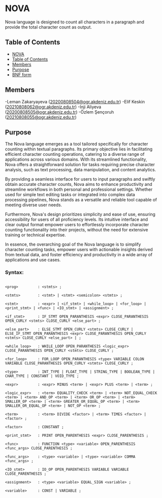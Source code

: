 # NOVA

 Nova language is designed to count all characters in a paragraph and provide the total character count as output.

## Table of Contents

  - [NOVA](#project-name)
  - [Table of Contents](#table-of-contents)
  - [Members](#members)
  - [Purpose](#purpose)
  - [BNF form](#bnfform)
  

## Members

 -Leman Zakaryayeva (20200808504@ogr.akdeniz.edu.tr)
 -Elif Keskin (20210808062@ogr.akdeniz.edu.tr)
 -Inji Aliyeva (20200808505@ogr.akdeniz.edu.tr)
 -Özlem Şençoruh (20210808055@ogr.akdeniz.edu.tr)

## Purpose

The Nova language emerges as a tool tailored specifically for character counting within textual paragraphs. Its primary objective lies in facilitating efficient character counting operations, catering to a diverse range of applications across various domains. With its streamlined functionality, Nova offers a straightforward solution for tasks requiring precise character analysis, such as text processing, data manipulation, and content analytics.

By providing a seamless interface for users to input paragraphs and swiftly obtain accurate character counts, Nova aims to enhance productivity and streamline workflows in both personal and professional settings. Whether used for simple text editing tasks or integrated into complex data processing pipelines, Nova stands as a versatile and reliable tool capable of meeting diverse user needs.

Furthermore, Nova's design prioritizes simplicity and ease of use, ensuring accessibility for users of all proficiency levels. Its intuitive interface and clear output format empower users to effortlessly incorporate character counting functionality into their projects, without the need for extensive training or technical expertise.

In essence, the overarching goal of the Nova language is to simplify character counting tasks, empower users with actionable insights derived from textual data, and foster efficiency and productivity in a wide array of applications and use cases.

### Syntax:

```

<prog>         : <stmts> ;

<stmts>        : <stmt> | <stmt> <semicolon> <stmts> ;

<stmt>         : <expr> | <if_stmt> | <while_loop> | <for_loop> | <print_stmt> | <func> | <IO_stmt> | <assignment> ;

<if_stmt>      : IF_STMT OPEN_PARANTHESIS <expr> CLOSE_PARANTHESIS OPEN_CURLY <stmts> CLOSE_CURLY <else_part> ;

<else_part>    : ELSE_STMT OPEN_CURLY <stmts> CLOSE_CURLY | ELSE_IF_STMT OPEN_PARANTHESIS <expr> CLOSE_PARANTHESIS OPEN_CURLY <stmts> CLOSE_CURLY <else_part> | ;

<while_loop>   : WHILE_LOOP OPEN_PARANTHESIS <logic_expr> CLOSE_PARANTHESIS OPEN_CURLY <stmts> CLOSE_CURLY ;

<for_loop>     : FOR_LOOP OPEN_PARANTHESIS <type> VARIABLE COLON VARIABLE CLOSE_PARANTHESIS OPEN_CURLY <stmts> CLOSE_CURLY ;

<type>         : INT_TYPE | FLOAT_TYPE | STRING_TYPE | BOOLEAN_TYPE | CHAR_TYPE | CONSTANT | VOID_TYPE ;

<expr>         : <expr> MINUS <term> | <expr> PLUS <term> | <term> ;

<logic_expr>   : <term> EQUALITY_CHECK <term> | <term> NOT_EQUAL_CHECK <term> | <term> AND_OP <term> | <term> OR_OP <term> | <term> SMALLER_OP <term> | <term> GREATER_OR_EQUAL_OP <term> | <term> SMALLER_OR_EQUAL_OP <term> | NOT_OP <term> ;

<term>         : <term> DIVIDE <factor> | <term> TIMES <factor> | <factor> ;

<factor>       : CONSTANT ;

<print_stmt>   : PRINT OPEN_PARENTHESIS <expr> CLOSE_PARENTHESIS ;

<func>         : FUNCTION <type> <variable> OPEN_PARENTHESIS <func_args> CLOSE_PARENTHESIS ;

<func_args>    : <type> <variable> | <type> <variable> COMMA <func_args> ;

<IO_stmt>      : IO_OP OPEN_PARENTHESIS VARIABLE VARIABLE CLOSE_PARENTHESIS ;

<assignment>   : <type> <variable> EQUAL_SIGN <variable> ;

<variable>     : CONST | VARIABLE ;
```


